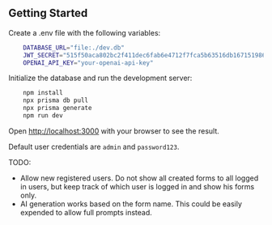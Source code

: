 ## Getting Started

Create a .env file with the following variables:
```bash
    DATABASE_URL="file:./dev.db"
    JWT_SECRET="515f50aca802bc2f411dec6fab6e4712f7fca5b63516db1671519866f767d90b"
    OPENAI_API_KEY="your-openai-api-key"
```

Initialize the database and run the development server:

```bash
    npm install
    npx prisma db pull
    npx prisma generate
    npm run dev
```

Open [http://localhost:3000](http://localhost:3000) with your browser to see the result.

Default user credentials are `admin` and `password123`.

TODO: 
- Allow new registered users. Do not show all created forms to all logged in users, but keep track of which user is logged in and show his forms only.
- AI generation works based on the form name. This could be easily expended to allow full prompts instead.
